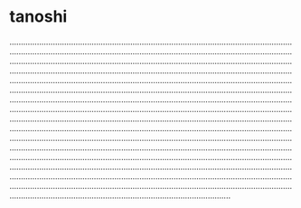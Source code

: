 # tanoshi

.................................................................................................................................................................................................................................................................................................................................................................................................................................................................................................................................................................................................................................................................................................................................................................................................................................................................................................................................................................................................................................................................................................................................................................................................................................................................................................................................................................................................................................................................................................................................................................................................................................................................................................................................................................................................................................................................................................................................................................................................................................................................................................................................................................